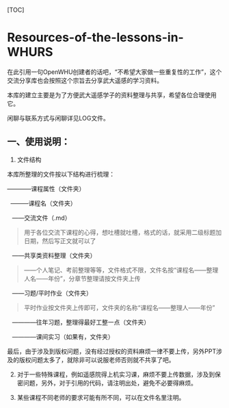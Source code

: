 [TOC]
# Resources-of-the-lessons-in-WHURS
在此引用一句OpenWHU创建者的话吧，“不希望大家做一些重复性的工作”，这个交流分享库也会按照这个宗旨去分享武大遥感的学习资料。

本库的建立主要是为了方便武大遥感学子的资料整理与共享，希望各位合理使用它。

闲聊与联系方式与闲聊详见LOG文件。


## 一、使用说明：

1. 文件结构

本库所整理的文件按以下结构进行梳理：

————课程属性（文件夹）

&nbsp;&nbsp;———课程名（文件夹）

&nbsp;&nbsp;&nbsp;——交流文件（.md）
>用于各位交流下课程的心得，想吐槽就吐槽，格式的话，就采用二级标题加日期，然后写正文就可以了

&nbsp;&nbsp;&nbsp;——共享类资料整理（文件夹）
>——个人笔记、考前整理等等，文件格式不限，文件名按“课程名——整理人名——年份”，分章节整理请按文件夹上传

&nbsp;&nbsp;&nbsp;——习题/平时作业（文件夹）
>平时作业按文件夹上传即可，文件夹的名称“课程名——整理人——年份”

&nbsp;&nbsp;&nbsp;————往年习题，整理得最好工整一点（文件夹）

&nbsp;&nbsp;&nbsp;————课间实习（如果有，文件夹）

最后，由于涉及到版权问题，没有经过授权的资料麻烦一律不要上传，另外PPT涉及的版权问题太多了，就除非可以说服老师否则就不共享了吧。

2. 对于一些特殊课程，例如遥感院得上机实习课，麻烦不要上传数据，涉及到保密问题，另外，对于引用的代码，请注明出处，避免不必要得麻烦。

3. 某些课程不同老师的要求可能有所不同，可以在文件名里注明。

